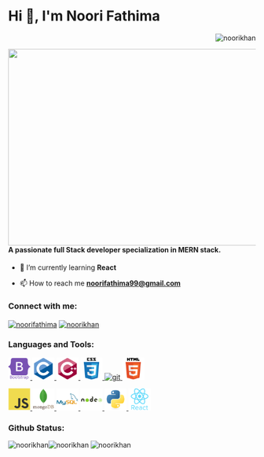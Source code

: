 <!-- <image width=1550px src="https://cutshort.io/blog/wp-content/uploads/2018/04/bd1e5c2457278a37313c55ce8c887aa3.jpg"> -->
<h1 align="left">Hi 👋, I'm Noori Fathima</h1>
<p align="right"> <img src="https://komarev.com/ghpvc/?username=noorikhan&label=Profile%20views&color=0e75b6&style=flat" alt="noorikhan" /> </p>

<image align="right" width=550px height=400px src ="https://nomadicsoftware.com/wp-content/uploads/web-dev-usa.gif">

<h4>A passionate full Stack developer specialization in MERN stack.</h4>



<!-- <p align="left"> <a href="https://github.com/ryo-ma/github-profile-trophy"><img src="https://github-profile-trophy.vercel.app/?username=noorikhan" alt="noorikhan" /></a> </p> -->

<!-- <p align="left"> 
<a href="https://twitter.com/" target="blank">
<img src="https://img.shields.io/twitter/follow/?logo=twitter&style=for-the-badge" alt="" /></a> 
</p> -->

- 🌱 I’m currently learning **React**

- 📫 How to reach me **noorifathima99@gmail.com**



<h3 align="left">Connect with me:</h3>

<p align="left">
<a href="https://linkedin.com/in/noorifathima" target="blank">
  <img align="center" src="https://raw.githubusercontent.com/rahuldkjain/github-profile-readme-generator/master/src/images/icons/Social/linked-in-alt.svg" alt="noorifathima" height="30" width="40" /></a>
<a href="https://codesandbox.com/noorikhan" target="blank">
  <img align="center" src="https://raw.githubusercontent.com/rahuldkjain/github-profile-readme-generator/master/src/images/icons/Social/codesandbox.svg" alt="noorikhan" height="30" width="40" /></a>
</p>

<h3 align="left">Languages and Tools:</h3>
<!-- 
![GitHub Light](https://github.com/github-light.png#gh-dark-mode-only)
![GitHub Dark](https://github.com/github-dark.png#gh-light-mode-only) -->
<p align="left"> 
<a href="https://getbootstrap.com" target="_blank" rel="noreferrer"> 
<img src="https://raw.githubusercontent.com/devicons/devicon/master/icons/bootstrap/bootstrap-plain-wordmark.svg" alt="bootstrap" width="45" height="45"/> </a> 
<a href="https://www.cprogramming.com/" target="_blank" rel="noreferrer">
<img src="https://raw.githubusercontent.com/devicons/devicon/master/icons/c/c-original.svg" alt="c" width="45" height="45"/> </a> 
<a href="https://www.w3schools.com/cpp/" target="_blank" rel="noreferrer"> 
<img src="https://raw.githubusercontent.com/devicons/devicon/master/icons/cplusplus/cplusplus-original.svg" alt="cplusplus" width="45" height="45"/> </a> 
<a href="https://www.w3schools.com/css/" target="_blank" rel="noreferrer"> 
<img src="https://raw.githubusercontent.com/devicons/devicon/master/icons/css3/css3-original-wordmark.svg" alt="css3" width="45" height="45"/> </a> 
<a href="https://git-scm.com/" target="_blank" rel="noreferrer">
<img src="https://www.vectorlogo.zone/logos/git-scm/git-scm-icon.svg" alt="git" width="45" height="45"/> </a> 
<a href="https://www.w3.org/html/" target="_blank" rel="noreferrer"> 
<img src="https://raw.githubusercontent.com/devicons/devicon/master/icons/html5/html5-original-wordmark.svg" alt="html5" width="45" height="45"/> </a> 
<p>

<p align="left"> 
<a href="https://developer.mozilla.org/en-US/docs/Web/JavaScript" target="_blank" rel="noreferrer"> 
<img src="https://raw.githubusercontent.com/devicons/devicon/master/icons/javascript/javascript-original.svg" alt="javascript" width="45" height="45"/> </a> 
<a href="https://www.mongodb.com/" target="_blank" rel="noreferrer"> 
<img src="https://raw.githubusercontent.com/devicons/devicon/master/icons/mongodb/mongodb-original-wordmark.svg" alt="mongodb" width="45" height="45"/> </a>
<a href="https://www.mysql.com/" target="_blank" rel="noreferrer"> 
<img src="https://raw.githubusercontent.com/devicons/devicon/master/icons/mysql/mysql-original-wordmark.svg" alt="mysql" width="45" height="45"/> </a>
<a href="https://nodejs.org" target="_blank" rel="noreferrer">
<img src="https://raw.githubusercontent.com/devicons/devicon/master/icons/nodejs/nodejs-original-wordmark.svg" alt="nodejs" width="45" height="45"/> </a> 
<a href="https://www.python.org" target="_blank" rel="noreferrer"> 
<img src="https://raw.githubusercontent.com/devicons/devicon/master/icons/python/python-original.svg" alt="python" width="45" height="45"/> </a> 
<a href="https://reactjs.org/" target="_blank" rel="noreferrer"> 
<img src="https://raw.githubusercontent.com/devicons/devicon/master/icons/react/react-original-wordmark.svg" alt="react" width="45" height="45"/> </a> 
</p>
  
<h3 align="left">Github Status:</h3>

<p>
<img align="left" src="https://github-readme-stats.vercel.app/api?username=noorikhan&show_icons=true&locale=en" alt="noorikhan" />

<img src="https://github-readme-streak-stats.herokuapp.com/?user=noorikhan&" alt="noorikhan" />

<img src="https://github-readme-stats.vercel.app/api/top-langs?username=noorikhan&show_icons=true&locale=en&layout=compact" alt="noorikhan" />
  </p>

